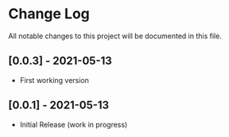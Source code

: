 # Change Log

All notable changes to this project will be documented in this file.

## [0.0.3] - 2021-05-13
- First working version

## [0.0.1] - 2021-05-13
- Initial Release (work in progress)
